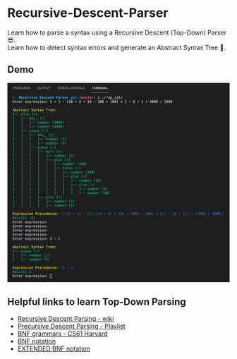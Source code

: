 # Recursive-Descent-Parser
Learn how to parse a syntax using a Recursive Descent (Top-Down) Parser :sunglasses:.\
Learn how to detect syntax errors and generate an Abstract Syntax Tree :evergreen_tree:.

## Demo
![DEMO](res/demo.png?raw=true)

## Helpful links to learn Top-Down Parsing
* [Recursive Descent Parsing - wiki](https://en.wikipedia.org/wiki/Recursive_descent_parser#C_implementation)
* [Precursive Descent Parsing - Playlist](https://www.youtube.com/playlist?list=PLMsdexnZQ_wqZXsdmoulBMPfR9qqAob2k)
* [BNF grammars - CS61 Harvard](https://cs61.seas.harvard.edu/site/2019/Section7/)
* [BNF notation](https://en.wikipedia.org/wiki/Backus%E2%80%93Naur_form)
* [EXTENDED BNF notation](https://en.wikipedia.org/wiki/Extended_Backus%E2%80%93Naur_form)